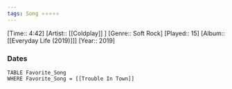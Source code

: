 ```yaml
---
tags: Song ⭐⭐⭐⭐⭐ 
---
```

[Time:: 4:42]
[Artist:: [[Coldplay]] ]
[Genre:: Soft Rock]
[Played:: 15]
[Album:: [[Everyday Life (2019)]]]
[Year:: 2019]
### Dates
````dataview
TABLE Favorite_Song
WHERE Favorite_Song = [[Trouble In Town]]
````